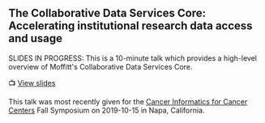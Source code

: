 ## The Collaborative Data Services Core: Accelerating institutional research data access and usage

[slides]: https://ci4cc-cdsc.netlify.com/

SLIDES IN PROGRESS: This is a 10-minute talk which provides a high-level overview of Moffitt's Collaborative Data Services Core.

&#x1F4FA; [View slides][slides]

This talk was most recently given for the [Cancer Informatics for Cancer Centers](http://www.ci4cc.org/) Fall Symposium on 2019-10-15 in Napa, California.
